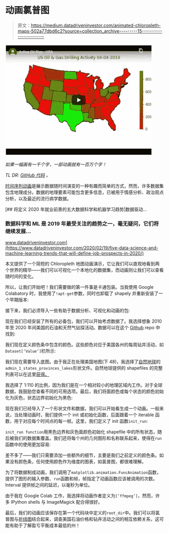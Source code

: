 # 动画氯普图

> 原文：<https://medium.datadriveninvestor.com/animated-chloropleth-maps-502a77dbd6c2?source=collection_archive---------15----------------------->

![](img/b65ddc650c67be9c50de21d4f2853541.png)

*如果一幅画有一千个字，一部动画就有一百万个字！*

*TL DR:* [*GitHub 代码*](https://github.com/David-Woroniuk/Medium-Articles/blob/master/Animated_Chloropleth_Maps.ipynb) *。*

[时间序列动画](https://medium.com/datadriveninvestor/time-series-animation-in-matplotlib-de023655a197)是展示数据随时间演变的一种有趣而简单的方式，然而，许多数据集包含地理成分。数据的地理要素可能包含更多信息，已被用于情感分析、政治观点分析，以及最近的流行病学数据。

[](https://www.datadriveninvestor.com/2020/02/19/five-data-science-and-machine-learning-trends-that-will-define-job-prospects-in-2020/) [## 将定义 2020 年就业前景的五大数据科学和机器学习趋势|数据驱动…

### 数据科学和 ML 是 2019 年最受关注的趋势之一，毫无疑问，它们将继续发展…

www.datadriveninvestor.com](https://www.datadriveninvestor.com/2020/02/19/five-data-science-and-machine-learning-trends-that-will-define-job-prospects-in-2020/) 

本文提供了一个简短的 Chloropleth 地图动画演示，它让我们可以直观地看到两个世界的精华——我们可以可视化一个本地化的数据集，而动画则让我们可以查看随时间的变化。

所以，让我们开始吧！我们需要做的第一件事是卡通包装。当我使用 Google Colabatory 时，我使用了`!apt-get`参数，同时也卸载了 shapely 并重新安装了一个早期版本:

接下来，我们必须导入一些有助于数据分析、可视化和动画的包:

现在我们已经安装了所有的必备包，我们可以开始考虑数据了。我选择想象 2010 年至 2020 年间美国的石油和天然气钻探活动。数据可以在这个 [Github](https://github.com/David-Woroniuk/Medium-Articles/blob/master/O%26G%20Data.csv) repo 中找到:

我们现在定义颜色条中包含的颜色。这些颜色对应于美国各州的每周钻井活动，如`Dataset[‘Value’]`栏所示:

我们现在需要导入底图。由于我正在处理美国地图(下 48)，我选择了[自然地球](https://www.naturalearthdata.com/downloads/110m-cultural-vectors/110m-admin-0-countries/)的`admin_1_states_provinces_lakes`形状文件。自然地球提供的 shapefiles 的完整列表可以在这里[获得。](https://www.naturalearthdata.com/downloads/110m-cultural-vectors/)

我选择了 1:110 的比例，因为我们是在一个相对较小的地理区域内工作。对于全球数据，我鼓励您查看不同的可用选项。最后，我们将面颜色或每个状态的颜色初始化为灰色，状态边界初始化为黑色:

现在我们已经导入了一个形状文件和数据，我们可以开始看生成一个动画。一般来说，当处理动画时，我们提供一个 init 或初始化函数，后面跟着一个 iterable 函数，用于对应每个时间点的每一帧。这里，我们定义了 init 函数`init_run`:

`init_run function`用黑色边界和灰色面颜色初始化 shapefile 中的所有状态，随后被我们的数据集覆盖。我们还将每个州的几何图形和名称联系起来，使得在`run`函数中的使用更加容易:

差不多了——我们只需要添加一些额外的细节，主要是我们之前定义的颜色条。如果没有颜色条，任何使用颜色作为维度的图表，如氯普图，都很难理解。

为了将数据制成动画，我们调用了`matplotlib.animation.FuncAnimation`函数，提供了图形的输入参数、`run`函数和帧，帧指定了动画函数应该被调用的次数。Interval 提供帧之间的延迟，以毫秒为单位。

由于我在 Google Colab 工作，我选择将动画作者定义为`[‘ffmpeg’]`，然而，许多 IPython shells 与 ImageMagick 配合得很好。

最后，我们的动画应该保存在第一个代码块中定义的`root_dir`中。我们可以将氯普图与[折线图](https://medium.com/datadriveninvestor/time-series-animation-in-matplotlib-de023655a197)结合起来，调查美国石油价格和钻井活动之间的相互依赖关系，这可能有助于了解盈亏平衡成本最低的州！